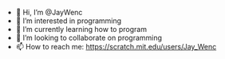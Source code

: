 - 👋 Hi, I’m @JayWenc
- 👀 I’m interested in programming
- 🌱 I’m currently learning how to program
- 💞️ I’m looking to collaborate on programming
- 📫 How to reach me: https://scratch.mit.edu/users/Jay_Wenc

<!---
JayWenc/JayWenc is a ✨ special ✨ repository because its `README.md` (this file) appears on your GitHub profile.
You can click the Preview link to take a look at your changes.
--->
